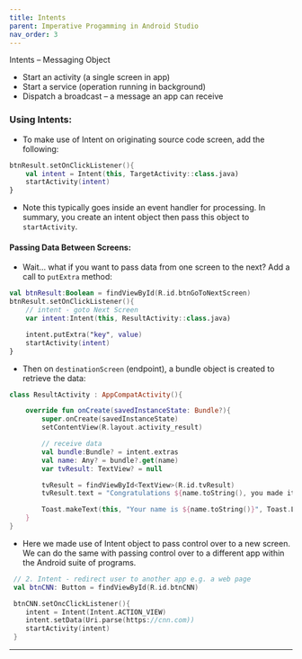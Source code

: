 ```yaml
---
title: Intents
parent: Imperative Progamming in Android Studio
nav_order: 3
---
```

Intents – Messaging Object

- Start an activity (a single screen in app)
- Start a service (operation running in background)
- Dispatch a broadcast – a message an app can receive

### Using Intents:

- To make use of Intent on originating source code screen, add the following:

```kotlin
btnResult.setOnClickListener(){
    val intent = Intent(this, TargetActivity::class.java)
    startActivity(intent)
}
```

- Note this typically goes inside an event handler for processing. In summary, you create an intent object then pass this object to `startActivity`.

#### Passing Data Between Screens:

- Wait… what if you want to pass data from one screen to the next?
  Add a call to `putExtra` method:

```kotlin
val btnResult:Boolean = findViewById(R.id.btnGoToNextScreen)
btnResult.setOnClickListener(){
    // intent - goto Next Screen
    var intent:Intent(this, ResultActivity::class.java)

    intent.putExtra("key", value)
    startActivity(intent)
}

```

- Then on `destinationScreen` (endpoint), a bundle object is created to retrieve the data:

```kotlin
class ResultActivity : AppCompatActivity(){

    override fun onCreate(savedInstanceState: Bundle?){
        super.onCreate(savedInstanceState)
        setContentView(R.layout.activity_result)

        // receive data
        val bundle:Bundle? = intent.extras
        val name: Any? = bundle?.get(name)
        var tvResult: TextView? = null

        tvResult = findViewById<TextView>(R.id.tvResult)
        tvResult.text = "Congratulations ${name.toString(), you made it to your destination!"}

        Toast.makeText(this, "Your name is ${name.toString()}", Toast.LENGTH_LONG).show()
    }
}
```

- Here we made use of Intent object to pass control over to a new screen. We can do the same with passing control over to a different app within the Android suite of programs.

```kotlin
 // 2. Intent - redirect user to another app e.g. a web page
 val btnCNN: Button = findViewById(R.id.btnCNN)

 btnCNN.setOncClickListener(){
    intent = Intent(Intent.ACTION_VIEW)
    intent.setData(Uri.parse(https://cnn.com))
    startActivity(intent)
 }
```
--- 

